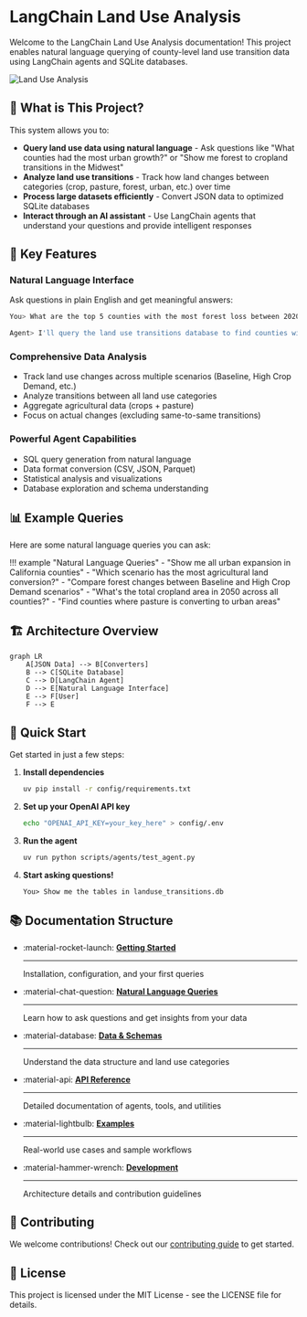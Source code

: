 # LangChain Land Use Analysis

Welcome to the LangChain Land Use Analysis documentation! This project enables natural language querying of county-level land use transition data using LangChain agents and SQLite databases.

![Land Use Analysis](https://via.placeholder.com/800x400/0891b2/ffffff?text=LangChain+Land+Use+Analysis)

## 🚀 What is This Project?

This system allows you to:

- **Query land use data using natural language** - Ask questions like "What counties had the most urban growth?" or "Show me forest to cropland transitions in the Midwest"
- **Analyze land use transitions** - Track how land changes between categories (crop, pasture, forest, urban, etc.) over time
- **Process large datasets efficiently** - Convert JSON data to optimized SQLite databases
- **Interact through an AI assistant** - Use LangChain agents that understand your questions and provide intelligent responses

## 🎯 Key Features

### Natural Language Interface
Ask questions in plain English and get meaningful answers:

```bash
You> What are the top 5 counties with the most forest loss between 2020 and 2050?

Agent> I'll query the land use transitions database to find counties with the most forest loss...
```

### Comprehensive Data Analysis
- Track land use changes across multiple scenarios (Baseline, High Crop Demand, etc.)
- Analyze transitions between all land use categories
- Aggregate agricultural data (crops + pasture)
- Focus on actual changes (excluding same-to-same transitions)

### Powerful Agent Capabilities
- SQL query generation from natural language
- Data format conversion (CSV, JSON, Parquet)
- Statistical analysis and visualizations
- Database exploration and schema understanding

## 📊 Example Queries

Here are some natural language queries you can ask:

!!! example "Natural Language Queries"
    - "Show me all urban expansion in California counties"
    - "Which scenario has the most agricultural land conversion?"
    - "Compare forest changes between Baseline and High Crop Demand scenarios"
    - "What's the total cropland area in 2050 across all counties?"
    - "Find counties where pasture is converting to urban areas"

## 🏗️ Architecture Overview

```mermaid
graph LR
    A[JSON Data] --> B[Converters]
    B --> C[SQLite Database]
    C --> D[LangChain Agent]
    D --> E[Natural Language Interface]
    E --> F[User]
    F --> E
```

## 🚦 Quick Start

Get started in just a few steps:

1. **Install dependencies**
   ```bash
   uv pip install -r config/requirements.txt
   ```

2. **Set up your OpenAI API key**
   ```bash
   echo "OPENAI_API_KEY=your_key_here" > config/.env
   ```

3. **Run the agent**
   ```bash
   uv run python scripts/agents/test_agent.py
   ```

4. **Start asking questions!**
   ```
   You> Show me the tables in landuse_transitions.db
   ```

## 📚 Documentation Structure

<div class="grid cards" markdown>

-   :material-rocket-launch: **[Getting Started](getting-started/installation.md)**

    ---

    Installation, configuration, and your first queries

-   :material-chat-question: **[Natural Language Queries](queries/overview.md)**

    ---

    Learn how to ask questions and get insights from your data

-   :material-database: **[Data & Schemas](data/sources.md)**

    ---

    Understand the data structure and land use categories

-   :material-api: **[API Reference](api/agent.md)**

    ---

    Detailed documentation of agents, tools, and utilities

-   :material-lightbulb: **[Examples](examples/use-cases.md)**

    ---

    Real-world use cases and sample workflows

-   :material-hammer-wrench: **[Development](development/architecture.md)**

    ---

    Architecture details and contribution guidelines

</div>

## 🤝 Contributing

We welcome contributions! Check out our [contributing guide](development/contributing.md) to get started.

## 📄 License

This project is licensed under the MIT License - see the LICENSE file for details.